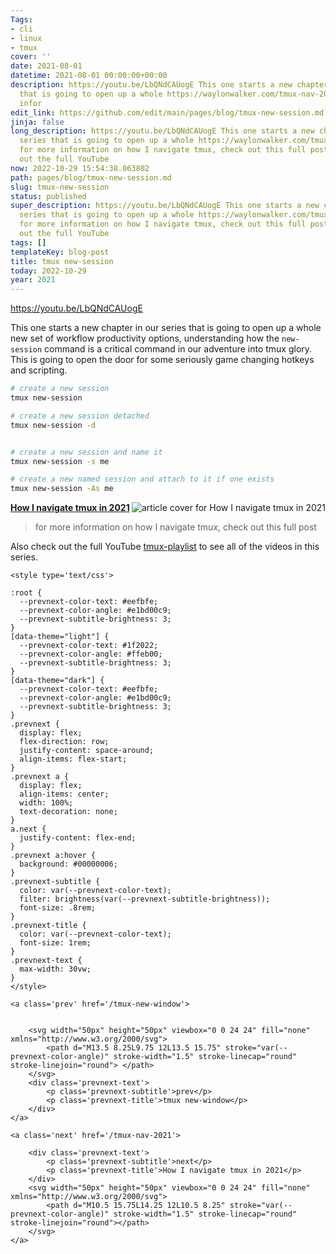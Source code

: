 ```yaml
---
Tags:
- cli
- linux
- tmux
cover: ''
date: 2021-08-01
datetime: 2021-08-01 00:00:00+00:00
description: https://youtu.be/LbQNdCAUogE This one starts a new chapter in our series
  that is going to open up a whole https://waylonwalker.com/tmux-nav-2021/ for more
  infor
edit_link: https://github.com/edit/main/pages/blog/tmux-new-session.md
jinja: false
long_description: https://youtu.be/LbQNdCAUogE This one starts a new chapter in our
  series that is going to open up a whole https://waylonwalker.com/tmux-nav-2021/
  for more information on how I navigate tmux, check out this full post Also check
  out the full YouTube
now: 2022-10-29 15:54:38.063802
path: pages/blog/tmux-new-session.md
slug: tmux-new-session
status: published
super_description: https://youtu.be/LbQNdCAUogE This one starts a new chapter in our
  series that is going to open up a whole https://waylonwalker.com/tmux-nav-2021/
  for more information on how I navigate tmux, check out this full post Also check
  out the full YouTube
tags: []
templateKey: blog-post
title: tmux new-session
today: 2022-10-29
year: 2021
---
```


https://youtu.be/LbQNdCAUogE

This one starts a new chapter in our series that is going to open up a whole
new set of workflow productivity options, understanding how the `new-session`
command is a critical command in our adventure into tmux glory.  This is going
to open the door for some seriously game changing hotkeys and scripting.

``` bash
# create a new session
tmux new-session

# create a new session detached
tmux new-session -d


# create a new session and name it
tmux new-session -s me

# create a new named session and attach to it if one exists
tmux new-session -As me
```


<div class="onelinelink-wrapper">
    <a class="onelinelink" href="https://waylonwalker.com/tmux-nav-2021/">
        <img style="float: right;" align='right' src="https://covers.waylonwalker.com/tmux-nav-2021.jpg" alt="article cover for How I navigate tmux in 2021"/>
        <p><strong>How I navigate tmux in 2021</strong></p>
    </a>
</div>


> for more information on how I navigate tmux, check out this full post


Also check out the full YouTube
[tmux-playlist](https://www.youtube.com/playlist?list=PLTRNG6WIHETB4reAxbWza3CZeP9KL6Bkr)
to see all of the videos in this series.
<div class='prevnext'>

    <style type='text/css'>

    :root {
      --prevnext-color-text: #eefbfe;
      --prevnext-color-angle: #e1bd00c9;
      --prevnext-subtitle-brightness: 3;
    }
    [data-theme="light"] {
      --prevnext-color-text: #1f2022;
      --prevnext-color-angle: #ffeb00;
      --prevnext-subtitle-brightness: 3;
    }
    [data-theme="dark"] {
      --prevnext-color-text: #eefbfe;
      --prevnext-color-angle: #e1bd00c9;
      --prevnext-subtitle-brightness: 3;
    }
    .prevnext {
      display: flex;
      flex-direction: row;
      justify-content: space-around;
      align-items: flex-start;
    }
    .prevnext a {
      display: flex;
      align-items: center;
      width: 100%;
      text-decoration: none;
    }
    a.next {
      justify-content: flex-end;
    }
    .prevnext a:hover {
      background: #00000006;
    }
    .prevnext-subtitle {
      color: var(--prevnext-color-text);
      filter: brightness(var(--prevnext-subtitle-brightness));
      font-size: .8rem;
    }
    .prevnext-title {
      color: var(--prevnext-color-text);
      font-size: 1rem;
    }
    .prevnext-text {
      max-width: 30vw;
    }
    </style>
    
    <a class='prev' href='/tmux-new-window'>
    

        <svg width="50px" height="50px" viewbox="0 0 24 24" fill="none" xmlns="http://www.w3.org/2000/svg">
            <path d="M13.5 8.25L9.75 12L13.5 15.75" stroke="var(--prevnext-color-angle)" stroke-width="1.5" stroke-linecap="round" stroke-linejoin="round"> </path>
        </svg>
        <div class='prevnext-text'>
            <p class='prevnext-subtitle'>prev</p>
            <p class='prevnext-title'>tmux new-window</p>
        </div>
    </a>
    
    <a class='next' href='/tmux-nav-2021'>
    
        <div class='prevnext-text'>
            <p class='prevnext-subtitle'>next</p>
            <p class='prevnext-title'>How I navigate tmux in 2021</p>
        </div>
        <svg width="50px" height="50px" viewbox="0 0 24 24" fill="none" xmlns="http://www.w3.org/2000/svg">
            <path d="M10.5 15.75L14.25 12L10.5 8.25" stroke="var(--prevnext-color-angle)" stroke-width="1.5" stroke-linecap="round" stroke-linejoin="round"></path>
        </svg>
    </a>
  </div>